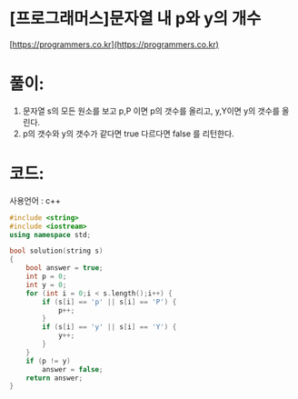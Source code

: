 # [프로그래머스]문자열 내 p와 y의 개수

[https://programmers.co.kr](https://programmers.co.kr)

# **풀이:**
1. 문자열 s의 모든 원소를 보고 p,P 이면 p의 갯수를 올리고, y,Y이면 y의 갯수를 올린다.
2. p의 갯수와 y의 갯수가 같다면 true 다르다면 false 를 리턴한다.

# **코드:**
사용언어 : c++
```c++
#include <string>
#include <iostream>
using namespace std;

bool solution(string s)
{
    bool answer = true;
    int p = 0;
    int y = 0;
    for (int i = 0;i < s.length();i++) {
        if (s[i] == 'p' || s[i] == 'P') {
            p++;
        }
        if (s[i] == 'y' || s[i] == 'Y') {
            y++;
        }
    }
    if (p != y)
        answer = false;
    return answer;
}
```


